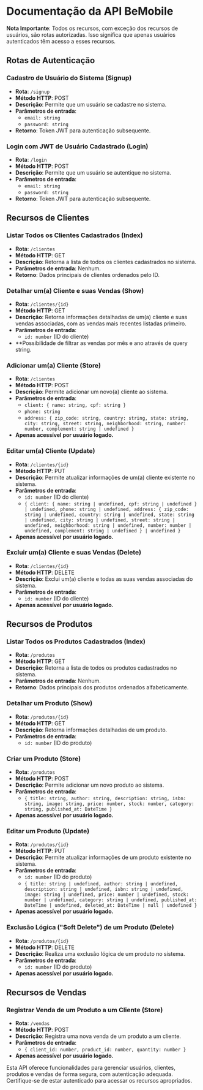# Documentação da API BeMobile

**Nota Importante**: Todos os recursos, com exceção dos recursos de usuários, são rotas autorizadas. Isso significa que apenas usuários autenticados têm acesso a esses recursos.

## Rotas de Autenticação

### Cadastro de Usuário do Sistema (Signup)

- **Rota**: `/signup`
- **Método HTTP**: POST
- **Descrição**: Permite que um usuário se cadastre no sistema.
- **Parâmetros de entrada**:
  - `email: string`
  - `password: string`
- **Retorno**: Token JWT para autenticação subsequente.

### Login com JWT de Usuário Cadastrado (Login)

- **Rota**: `/login`
- **Método HTTP**: POST
- **Descrição**: Permite que um usuário se autentique no sistema.
- **Parâmetros de entrada**:
  - `email: string`
  - `password: string`
- **Retorno**: Token JWT para autenticação subsequente.

## Recursos de Clientes

### Listar Todos os Clientes Cadastrados (Index)

- **Rota**: `/clientes`
- **Método HTTP**: GET
- **Descrição**: Retorna a lista de todos os clientes cadastrados no sistema.
- **Parâmetros de entrada**: Nenhum.
- **Retorno**: Dados principais de clientes ordenados pelo ID.

### Detalhar um(a) Cliente e suas Vendas (Show)

- **Rota**: `/clientes/{id}`
- **Método HTTP**: GET
- **Descrição**: Retorna informações detalhadas de um(a) cliente e suas vendas associadas, com as vendas mais recentes listadas primeiro.
- **Parâmetros de entrada**:
  - `id: number` (ID do cliente)
- **Possibilidade de filtrar as vendas por mês e ano através de query string.

### Adicionar um(a) Cliente (Store)

- **Rota**: `/clientes`
- **Método HTTP**: POST
- **Descrição**: Permite adicionar um novo(a) cliente ao sistema.
- **Parâmetros de entrada**:
  - `client: { name: string, cpf: string }`
  - `phone: string`
  - `address: {
      zip_code: string,
      country: string,
      state: string,
      city: string,
      street: string,
      neighborhood: string,
      number: number,
      complement: string | undefined
    }`
- **Apenas acessível por usuário logado.**

### Editar um(a) Cliente (Update)

- **Rota**: `/clientes/{id}`
- **Método HTTP**: PUT
- **Descrição**: Permite atualizar informações de um(a) cliente existente no sistema.
- **Parâmetros de entrada**:
  - `id: number` (ID do cliente)
  - `{
    client: { name: string | undefined, cpf: string | undefined } | undefined,
    phone: string | undefined,
    address: {
        zip_code: string | undefined,
        country: string | undefined,
        state: string | undefined,
        city: string | undefined,
        street: string | undefined,
        neighborhood: string | undefined,
        number: number | undefined,
        complement: string | undefined
    } | undefined
  }`
- **Apenas acessível por usuário logado.**

### Excluir um(a) Cliente e suas Vendas (Delete)

- **Rota**: `/clientes/{id}`
- **Método HTTP**: DELETE
- **Descrição**: Exclui um(a) cliente e todas as suas vendas associadas do sistema.
- **Parâmetros de entrada**:
  - `id: number` (ID do cliente)
- **Apenas acessível por usuário logado.**

## Recursos de Produtos

### Listar Todos os Produtos Cadastrados (Index)

- **Rota**: `/produtos`
- **Método HTTP**: GET
- **Descrição**: Retorna a lista de todos os produtos cadastrados no sistema.
- **Parâmetros de entrada**: Nenhum.
- **Retorno**: Dados principais dos produtos ordenados alfabeticamente.

### Detalhar um Produto (Show)

- **Rota**: `/produtos/{id}`
- **Método HTTP**: GET
- **Descrição**: Retorna informações detalhadas de um produto.
- **Parâmetros de entrada**:
  - `id: number` (ID do produto)

### Criar um Produto (Store)

- **Rota**: `/produtos`
- **Método HTTP**: POST
- **Descrição**: Permite adicionar um novo produto ao sistema.
- **Parâmetros de entrada**:
  - `{
    title: string,
    author: string,
    description: string,
    isbn: string,
    image: string,
    price: number,
    stock: number,
    category: string,
    published_at: DateTime
  }`
- **Apenas acessível por usuário logado.**

### Editar um Produto (Update)

- **Rota**: `/produtos/{id}`
- **Método HTTP**: PUT
- **Descrição**: Permite atualizar informações de um produto existente no sistema.
- **Parâmetros de entrada**:
  - `id: number` (ID do produto)
  - `{
    title: string | undefined,
    author: string | undefined,
    description: string | undefined,
    isbn: string | undefined,
    image: string | undefined,
    price: number | undefined,
    stock: number | undefined,
    category: string | undefined,
    published_at: DateTime | undefined,
    deleted_at: DateTime | null | undefined
  }`
- **Apenas acessível por usuário logado.**

### Exclusão Lógica ("Soft Delete") de um Produto (Delete)

- **Rota**: `/produtos/{id}`
- **Método HTTP**: DELETE
- **Descrição**: Realiza uma exclusão lógica de um produto no sistema.
- **Parâmetros de entrada**:
  - `id: number` (ID do produto)
- **Apenas acessível por usuário logado.**

## Recursos de Vendas

### Registrar Venda de um Produto a um Cliente (Store)

- **Rota**: `/vendas`
- **Método HTTP**: POST
- **Descrição**: Registra uma nova venda de um produto a um cliente.
- **Parâmetros de entrada**:
  - `{
    client_id: number,
    product_id: number,
    quantity: number
  }`
- **Apenas acessível por usuário logado.**

Esta API oferece funcionalidades para gerenciar usuários, clientes, produtos e vendas de forma segura, com autenticação adequada. Certifique-se de estar autenticado para acessar os recursos apropriados.
